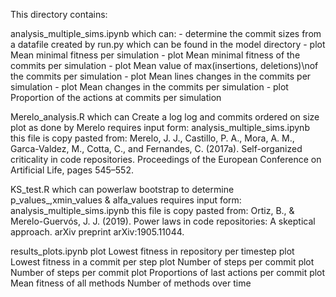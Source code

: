 This directory contains:

analysis_multiple_sims.ipynb
	which can:
	- determine the commit sizes from a datafile created by run.py which can be found in the model directory
	- plot Mean minimal fitness per simulation
	- plot Mean minimal fitness of the commits per simulation
	- plot Mean value of max(insertions, deletions)\nof the commits per simulation
	- plot Mean lines changes in the commits per simulation
	- plot Mean changes in the commits per simulation
	- plot Proportion of the actions at commits per simulation

Merelo_analysis.R
	which can Create a log log and commits ordered on size plot as done by Merelo
	requires input form: analysis_multiple_sims.ipynb
	this file is copy pasted from: Merelo, J. J., Castillo, P. A., Mora, A. M., Garca-Valdez, M., Cotta, C., and Fernandes, C. (2017a). 		Self-organized criticality in code repositories. Proceedings of the European Conference on Artificial Life, pages 545–552.

KS_test.R
	which can powerlaw bootstrap to determine p_values_,xmin_values & alfa_values
	requires input form: analysis_multiple_sims.ipynb
	this file is copy pasted from: Ortiz, B., & Merelo-Guervós, J. J. (2019). Power laws in code repositories: A skeptical approach. 
	arXiv preprint arXiv:1905.11044.
	
results_plots.ipynb
	plot Lowest fitness in repository per timestep
	plot Lowest fitness in a commit per step
	plot Number of steps per commit
	plot Number of steps per commit
	plot Proportions of last actions per commit
	plot Mean fitness of all methods
Number of methods over time